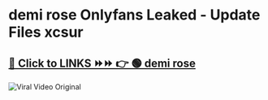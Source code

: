 
 # demi rose Onlyfans Leaked - Update Files xcsur

## <h2><a href="https://clipsfans.com/demi_rose&ref=git">🔗 Click to LINKS ⏩⏩ 👉 🟢 demi rose </a></h2>

<a href="https://clipsfans.com/demi_rose&ref=git" rel="nofollow" data-target="animated-image.originalLink"><img src="https://i.ibb.co.com/xMMVF88/686577567.gif" alt="Viral Video Original" style="max-width: 100%; display: inline-block;" data-target="animated-image.originalImage"></a>

